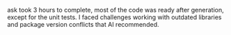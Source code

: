 ask took 3 hours to complete, most of the code was ready after generation, except for the unit tests. I faced challenges working with outdated libraries and package version conflicts that AI recommended.
